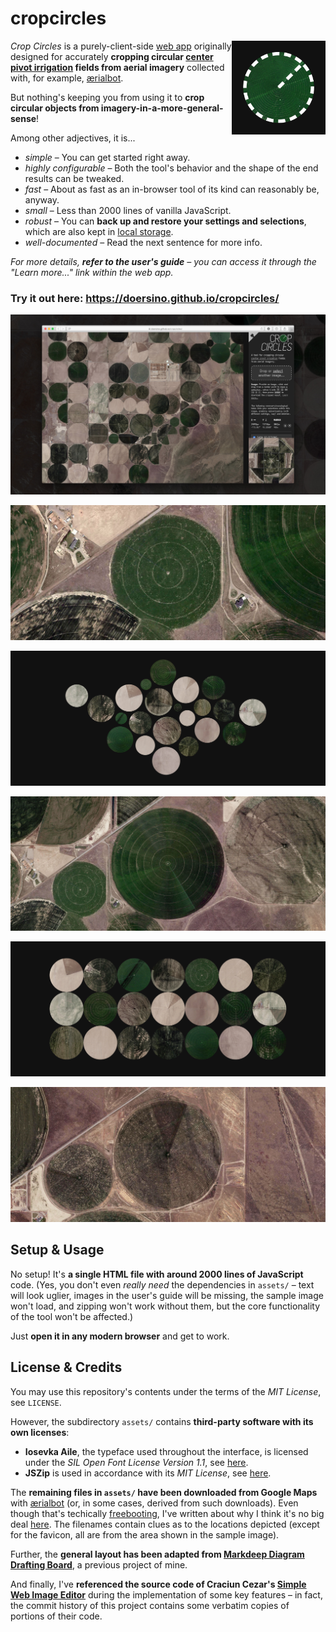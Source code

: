 # cropcircles

<img src="assets/favicon.png" width="150" align="right">

*Crop Circles* is a purely-client-side [web app](https://doersino.github.io/cropcircles/) originally designed for accurately **cropping circular [center pivot irrigation](https://en.wikipedia.org/wiki/Center_pivot_irrigation) fields from aerial imagery** collected with, for example, [ærialbot](https://github.com/doersino/aerialbot).

But nothing's keeping you from using it to **crop circular objects from imagery-in-a-more-general-sense**!

Among other adjectives, it is...

* *simple* – You can get started right away.
* *highly configurable* – Both the tool's behavior and the shape of the end results can be tweaked.
* *fast* – About as fast as an in-browser tool of its kind can reasonably be, anyway.
* *small* – Less than 2000 lines of vanilla JavaScript.
* *robust* – You can **back up and restore your settings and selections**, which are also kept in [local storage](https://developer.mozilla.org/en-US/docs/Web/API/Window/localStorage).
* *well-documented* – Read the next sentence for more info.

*For more details, **refer to the user's guide** – you can access it through the "Learn more..." link within the web app.*

### Try it out here: https://doersino.github.io/cropcircles/

![](assets/readme-screenshot.jpg)

![](assets/readme-cropcircles-42.30839095765877,-113.8400533569694,190.03927575770192m-x11938y8087r430.jpg)

![](assets/readme-collage-1.jpg)

![](assets/readme-cropcircles-42.310009192582854,-113.83267514563533,389.4287576500161m-x13314y7679r881.jpg)

![](assets/readme-collage-2.jpg)

![](assets/readme-cropcircles-42.317589592769906,-113.81860816637445,317.73269626155957m-x15936y5768r719.jpg)


## Setup & Usage

No setup! It's **a single HTML file with around 2000 lines of JavaScript** code. (Yes, you don't even *really need* the dependencies in `assets/` – text will look uglier, images in the user's guide will be missing, the sample image won't load, and zipping won't work without them, but the core functionality of the tool won't be affected.)

Just **open it in any modern browser** and get to work.


## License & Credits

You may use this repository's contents under the terms of the *MIT License*, see `LICENSE`.

However, the subdirectory `assets/` contains **third-party software with its own licenses**:

* **Iosevka Aile**, the typeface used throughout the interface, is licensed under the *SIL Open Font License Version 1.1*, see [here](https://github.com/be5invis/Iosevka/blob/master/LICENSE.md).
* **JSZip** is used in accordance with its *MIT License*, see [here](https://github.com/Stuk/jszip/blob/master/LICENSE.markdown).

The **remaining files in `assets/` have been downloaded from Google Maps** with [ærialbot](https://github.com/doersino/aerialbot) (or, in some cases, derived from such downloads). Even though that's techically [freebooting](http://www.hellointernet.fm/podcast/5), I've written about why I think it's no big deal [here](https://github.com/doersino/aerialbot#does-this-violate-googles-terms-of-use). The filenames contain clues as to the locations depicted (except for the favicon, all are from the area shown in the sample image).

Further, the **general layout has been adapted from [Markdeep Diagram Drafting Board](https://github.com/doersino/markdeep-diagram-drafting-board)**, a previous project of mine.

And finally, I've **referenced the source code of Craciun Cezar's [Simple Web Image Editor](https://github.com/craciuncezar/Simple-web-image-editor)** during the implementation of some key features – in fact, the commit history of this project contains some verbatim copies of portions of their code.

